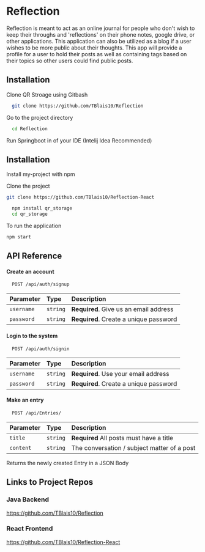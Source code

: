 
# Reflection
Reflection is meant to act as an online journal for people who don't wish to keep their throughs 
and 'reflections' on their phone notes, google drive, or other applications. This application 
can also be utilized as a blog if a user wishes to be more public about their thoughts. This app
will provide a profile for a user to hold their posts as well as containing tags based on their
topics so other users could find public posts.


## Installation

Clone QR Stroage using Gitbash

```bash
  git clone https://github.com/TBlais10/Reflection
```

Go to the project directory

```bash
  cd Reflection
```
Run Springboot in of your IDE (Intelij Idea Recommended)

## Installation

Install my-project with npm

Clone the project

```bash
git clone https://github.com/TBlais10/Reflection-React
```

```bash
  npm install qr_storage
  cd qr_storage
```

To run the application

```bash
npm start
```
## API Reference

#### Create an account

```http
  POST /api/auth/signup
```

| Parameter  | Type     | Description                            |
| :--------- | :------- | :------------------------------------- |
| `username` | `string` | **Required**. Give us an email address |
| `password` | `string` | **Required**. Create a unique password |

#### Login to the system

```http
  POST /api/auth/signin
```

| Parameter  | Type     | Description                            |
| :--------- | :------- | :------------------------------------- |
| `username` | `string` | **Required**. Use your email address   |
| `password` | `string` | **Required**. Create a unique password |


#### Make an entry

```http
  POST /api/Entries/
```

| Parameter | Type         | Description                                |
| :-------- | :----------- | :----------------------------------------- |
| `title`   | `string`     | **Required** All posts must have a title   |
| `content` | `string`     | The conversation / subject matter of a post|

Returns the newly created Entry in a JSON Body


## Links to Project Repos

### Java Backend

https://github.com/TBlais10/Reflection

### React Frontend

https://github.com/TBlais10/Reflection-React
